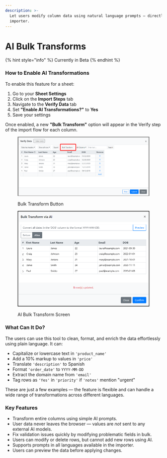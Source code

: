 ```yaml
---
description: >-
  Let users modify column data using natural language prompts — directly in the
  importer.
---
```


# AI Bulk Transforms

{% hint style="info" %}
Currently in Beta
{% endhint %}

### How to Enable AI Transformations

To enable this feature for a sheet:

1. Go to your **Sheet Settings**
2. Click on the **Import Steps** tab
3. Navigate to the **Verify Data** tab
4. Set **"Enable AI Transformations?"** to **Yes**
5. Save your settings

Once enabled, a new **"Bulk Transform"** option will appear in the Verify step of the import flow for each column.

<figure><img src="../.gitbook/assets/sleekshot (4).png" alt=""><figcaption><p>Bulk Transform Button</p></figcaption></figure>

<figure><img src="../.gitbook/assets/sleekshot (1) (1).png" alt=""><figcaption><p>AI Bulk Transform Screen</p></figcaption></figure>

### What Can It Do?

The users can use this tool to clean, format, and enrich the data effortlessly using plain language. It  can:

* Capitalize or lowercase text in `'product_name'`
* Add a 10% markup to values in `'price'`
* Translate `'description'` to Spanish
* Format `'order_date'` to `YYYY-MM-DD`
* Extract the domain name from `'email'`
* Tag rows as `'Yes'` in `'priority'` if `'notes'` mention "urgent"

These are just a few examples — the feature is flexible and can handle a wide range of transformations across different languages.

### Key Features

* Transform entire columns using simple AI prompts.
* User data never leaves the browser — values are _not_ sent to any external AI models.
* Fix validation issues quickly by modifying problematic fields in bulk.
* Users can modify or delete rows, but cannot add new rows using AI.
* Supports prompts in all languages available in the importer.
* Users can preview the data before applying changes.

